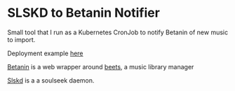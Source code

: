 # SLSKD to Betanin Notifier

Small tool that I run as a Kubernetes CronJob to notify Betanin of new music to import.

Deployment example [here](https://github.com/lucas-dclrcq/homelabitty/blob/main/kubernetes/apps/media/slskd-to-betanin-notifier/app/helm-release.yaml)

[Betanin](https://github.com/sentriz/betanin) is a web wrapper around [beets](https://github.com/beetbox/beets), a music library manager

[Slskd](https://github.com/slskd/slskd) is a a soulseek daemon.